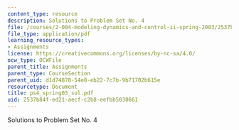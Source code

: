 ```yaml
---
content_type: resource
description: Solutions to Problem Set No. 4
file: /courses/2-004-modeling-dynamics-and-control-ii-spring-2003/2537b84fed21aecfc2b8eefbb5030661_ps4_spring03_sol.pdf
file_type: application/pdf
learning_resource_types:
- Assignments
license: https://creativecommons.org/licenses/by-nc-sa/4.0/
ocw_type: OCWFile
parent_title: Assignments
parent_type: CourseSection
parent_uid: d1d74878-54e8-eb22-7c7b-9b71702b615e
resourcetype: Document
title: ps4_spring03_sol.pdf
uid: 2537b84f-ed21-aecf-c2b8-eefbb5030661
---
```

Solutions to Problem Set No. 4